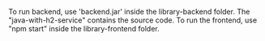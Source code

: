 To run backend, use 'backend.jar' inside the library-backend folder. The "java-with-h2-service" contains the source code.
To run the frontend, use "npm start" inside the library-frontend folder.
